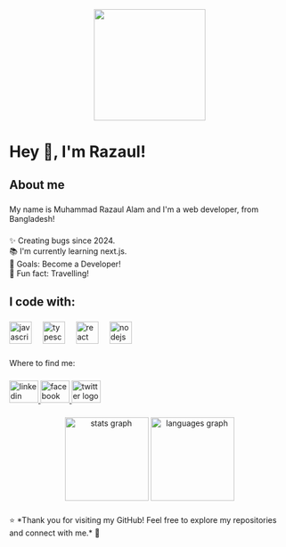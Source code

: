<div align="center">
  <img height="200" src="https://i.ibb.co.com/HLZ18Z1j/banner.png"  />
</div>

###

<h1 align="left">Hey 👋, I'm Razaul!</h1>

###

<h2 align="left">About me</h2>

###

<p align="left">My name is  Muhammad Razaul Alam and I'm a web developer, from Bangladesh!</p>

###

<p align="left">✨ Creating bugs since 2024.<br>📚 I'm currently learning next.js.<br>🎯 Goals: Become a Developer!<br>🎲 Fun fact: Travelling!</p>

###

<h2 align="left">I code with:</h2>

###

<div align="left">
  <img src="https://cdn.jsdelivr.net/gh/devicons/devicon/icons/javascript/javascript-original.svg" height="40" alt="javascript logo"  />
  <img width="12" />
  <img src="https://cdn.jsdelivr.net/gh/devicons/devicon/icons/typescript/typescript-original.svg" height="40" alt="typescript logo"  />
  <img width="12" />
  <img src="https://cdn.jsdelivr.net/gh/devicons/devicon/icons/react/react-original.svg" height="40" alt="react logo"  />
  <img width="12" />
  <img src="https://cdn.jsdelivr.net/gh/devicons/devicon/icons/nodejs/nodejs-original.svg" height="40" alt="nodejs logo"  />
</div>

###

<p align="left">Where to find me:</p>

###

<div align="left">
  <a href="https://www.linkedin.com/in/razaul-alam/" target="_blank">
    <img src="https://raw.githubusercontent.com/maurodesouza/profile-readme-generator/master/src/assets/icons/social/linkedin/default.svg" width="52" height="40" alt="linkedin logo"  />
  </a>
  <a href="https://www.facebook.com/Razaul007" target="_blank">
    <img src="https://raw.githubusercontent.com/maurodesouza/profile-readme-generator/master/src/assets/icons/social/facebook/default.svg" width="52" height="40" alt="facebook logo"  />
  </a>
  <a href="https://x.com/Razaul080907" target="_blank">
    <img src="https://raw.githubusercontent.com/maurodesouza/profile-readme-generator/master/src/assets/icons/social/twitter/default.svg" width="52" height="40" alt="twitter logo"  />
  </a>
</div>

###


<div align="center">
  <img src="https://github-readme-stats.vercel.app/api?username=Razaul007&hide_title=false&hide_rank=false&show_icons=true&include_all_commits=true&count_private=true&disable_animations=false&theme=dracula&locale=en&hide_border=false&order=1" height="150" alt="stats graph"  />
  <img src="https://github-readme-stats.vercel.app/api/top-langs?username=Razaul007&locale=en&hide_title=false&layout=compact&card_width=320&langs_count=5&theme=dracula&hide_border=false&order=2" height="150" alt="languages graph"  />
</div>

###
<p align="left">⭐️ *Thank you for visiting my GitHub! Feel free to explore my repositories and connect with me.* 🚀</p>

###
